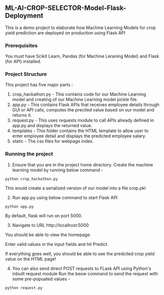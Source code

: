 ## ML-AI-CROP-SELECTOR-Model-Flask-Deployment
This is a demo project to elaborate how Machine Learning Models for crop yield prediction are deployed on production using Flask API

### Prerequisites
You must have Scikit Learn, Pandas (for Machine Leraning Model) and Flask (for API) installed.

### Project Structure
This project has five major parts :
1. crop_hackathon.py - This contains code for our Machine Learning model and creating of our Machine Learning model pickle file.
2. app.py - This contains Flask APIs that receives employee details through GUI or API calls, computes the precited value based on our model and returns it.
3. request.py - This uses requests module to call APIs already defined in app.py and displays the returned value.
4. templates - This folder contains the HTML template to allow user to enter employee detail and displays the predicted employee salary.
5. static - The css files for webpage index.

### Running the project
1. Ensure that you are in the project home directory. Create the machine learning model by running below command -
```
python crop_hackathon.py
```
This would create a serialized version of our model into a file crop.pkl

2. Run app.py using below command to start Flask API
```
python app.py
```
By default, flask will run on port 5000.

3. Navigate to URL http://localhost:5000

You should be able to view the homepage. 

Enter valid values in the input fields and hit Predict.

If everything goes well, you should  be able to see the predcited crop yield value on the HTML page!

4. You can also send direct POST requests to FLask API using Python's inbuilt request module
Run the beow command to send the request with some pre-popuated values -
```
python request.py
```
